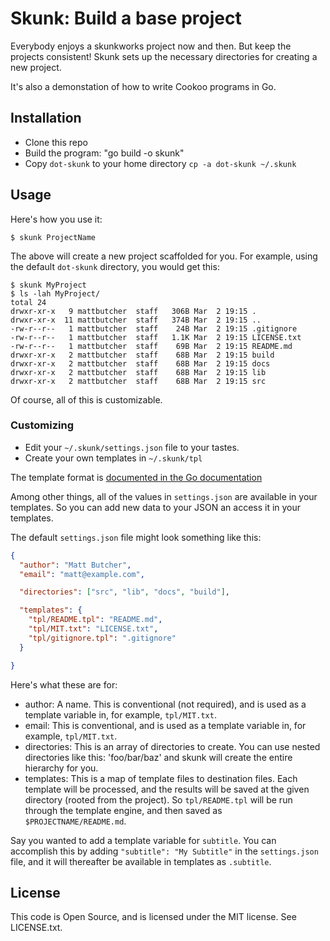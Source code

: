 # Skunk: Build a base project

Everybody enjoys a skunkworks project now and then. But keep the
projects consistent! Skunk sets up the necessary directories for
creating a new project.

It's also a demonstation of how to write Cookoo programs in Go.

## Installation

* Clone this repo
* Build the program: "go build -o skunk"
* Copy `dot-skunk` to your home directory `cp -a dot-skunk ~/.skunk`

## Usage

Here's how you use it:

```
$ skunk ProjectName
```

The above will create a new project scaffolded for you. For example,
using the default `dot-skunk` directory, you would get this:

```
$ skunk MyProject
$ ls -lah MyProject/
total 24
drwxr-xr-x   9 mattbutcher  staff   306B Mar  2 19:15 .
drwxr-xr-x  11 mattbutcher  staff   374B Mar  2 19:15 ..
-rw-r--r--   1 mattbutcher  staff    24B Mar  2 19:15 .gitignore
-rw-r--r--   1 mattbutcher  staff   1.1K Mar  2 19:15 LICENSE.txt
-rw-r--r--   1 mattbutcher  staff    69B Mar  2 19:15 README.md
drwxr-xr-x   2 mattbutcher  staff    68B Mar  2 19:15 build
drwxr-xr-x   2 mattbutcher  staff    68B Mar  2 19:15 docs
drwxr-xr-x   2 mattbutcher  staff    68B Mar  2 19:15 lib
drwxr-xr-x   2 mattbutcher  staff    68B Mar  2 19:15 src
```

Of course, all of this is customizable.

### Customizing

* Edit your `~/.skunk/settings.json` file to your tastes.
* Create your own templates in `~/.skunk/tpl`

The template format is [documented in the Go documentation](http://golang.org/pkg/text/template/#pkg-overview)

Among other things, all of the values in `settings.json` are available
in your templates. So you can add new data to your JSON an access it in
your templates.

The default `settings.json` file might look something like this:

```json
{
  "author": "Matt Butcher",
  "email": "matt@example.com",

  "directories": ["src", "lib", "docs", "build"],

  "templates": {
    "tpl/README.tpl": "README.md",
    "tpl/MIT.txt": "LICENSE.txt",
    "tpl/gitignore.tpl": ".gitignore"
  }

}
```

Here's what these are for:

- author: A name. This is conventional (not required), and is used as a
template variable in, for example, `tpl/MIT.txt`.
- email: This is conventional, and is used as a template variable in,
for example, `tpl/MIT.txt`.
- directories: This is an array of directories to create. You can use
nested directories like this: 'foo/bar/baz' and skunk will create the
entire hierarchy for you.
- templates: This is a map of template files to destination files. Each
template will be processed, and the results will be saved at the given
directory (rooted from the project). So `tpl/README.tpl` will be run
through the template engine, and then saved as `$PROJECTNAME/README.md`.

Say you wanted to add a template variable for `subtitle`. You can
accomplish this by adding `"subtitle": "My Subtitle"` in the
`settings.json` file, and it will thereafter be available in templates
as `.subtitle`.

## License

This code is Open Source, and is licensed under the MIT license. See
LICENSE.txt.
